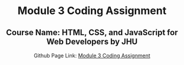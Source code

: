 <div>
<h1 style="text-align: center"> Module 3 Coding Assignment</h1>
</div>
<div>
<h2 style="text-align:center;"> Course Name: HTML, CSS, and JavaScript for Web Developers by JHU </h2>
<p style="text-align: center;"> Github Page Link: <a href="https://sarnav98.github.io/module3-solution/" rel="nofollow" > Module 3 Coding Assignment </a> </p>
</div>
